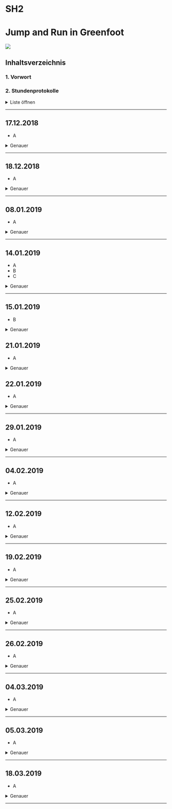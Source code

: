 # SH2
# Jump and Run in Greenfoot 
![](https://upload.wikimedia.org/wikipedia/commons/4/43/Greenfoot_Logo.jpg) 

## Inhaltsverzeichnis <a name="Inhaltsverzeichnis"></a>
### 1. Vorwort
### 2. Stundenprotokolle 
<details> 
   <summary>Liste öffnen</summary>
[Erste Informatikstunde](#eins)

[Zweite Informatikstunde](#zwei)

[Dritte Informatikstunde](#drei)

[Vierte Informatikstunde](#vier)

[Fünfte Informatikstunde](#fünf)

[Sechste Informatikstunde](#sechs)

[Siebte Informatikstunde](#sieben)

[Achte Informatikstunde](#acht)

[Neunte Informatikstunde](#neun)

[Zehnte Informatikstunde](#zehn)

[Elfte Informatikstunde](#elf)

[Zwölfte Informatikstunde](#zwölf)

[Dreizehnte Informatikstunde](#dreizehn)

[Vierzehnte Informatikstunde](#vierzehn)

[Fünfzehnte Informatikstunde](#fünfzehn)

</details>  <hr>


## 17.12.2018  <a name="eins"></a> 

*  A

<details>
  <summary>Genauer</summary> 
A
   </details>  <hr>
  


## 18.12.2018  <a name="zwei"></a> 

*  A
    
<details>
  <summary>Genauer</summary> 
A
</details> <hr>
 

## 08.01.2019  <a name="drei"></a> 

*   A
<details>
  <summary>Genauer</summary> 
  A

</details> <hr>

## 14.01.2019  <a name="vier"></a> 

*   A
*   B
*   C
<details>
  <summary>Genauer</summary>
B
</details> <hr>

## 15.01.2019  <a name="fünf"></a> 

*   B

<details>
  <summary>Genauer</summary>
A
</details>

## 21.01.2019  <a name="sechs"></a> 

*   A

<details>
  <summary>Genauer</summary> 
AB
</details>


## 22.01.2019  <a name="sieben"></a> 

* A
<details>
  <summary>Genauer</summary> 
A
</details> <hr>

## 29.01.2019 <a name="acht"></a> 

*   A

<details>
  <summary>Genauer</summary>
A
    
</details> <hr>

## 04.02.2019  <a name="neun"></a> 

*   A
<details>
  <summary>Genauer</summary>
A
</details> <hr>

## 12.02.2019  <a name="zehn"></a> 

*   A

<details>
  <summary>Genauer</summary>
A

</details> <hr>

## 19.02.2019  <a name="elf"></a> 

*   A
<details>
  <summary>Genauer</summary>
A
</details> <hr>

## 25.02.2019  <a name="zwölf"></a> 

*   A

<details>
  <summary>Genauer</summary>
A
</details> <hr>

## 26.02.2019 <a name="dreizehn"></a> 

*  A
<details>
  <summary>Genauer</summary>
A
</details> <hr>

## 04.03.2019<a name="vierzehn"></a> 

*   A
<details>
  <summary>Genauer</summary>
A
 </details> <hr>


## 05.03.2019  <a name="vierzehn"></a>

*   A

<details>
  <summary>Genauer</summary>
A
</details> <hr>


## 18.03.2019  <a name="fünfzehn"></a> 

* A
<details>
  <summary>Genauer</summary>
A    

 </details> <hr>



